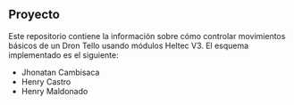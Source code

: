   
## Proyecto
Este repositorio contiene la información sobre cómo controlar movimientos básicos de un Dron Tello usando módulos Heltec V3. El esquema implementado es el siguiente: 

- Jhonatan Cambisaca
- Henry Castro
- Henry Maldonado
